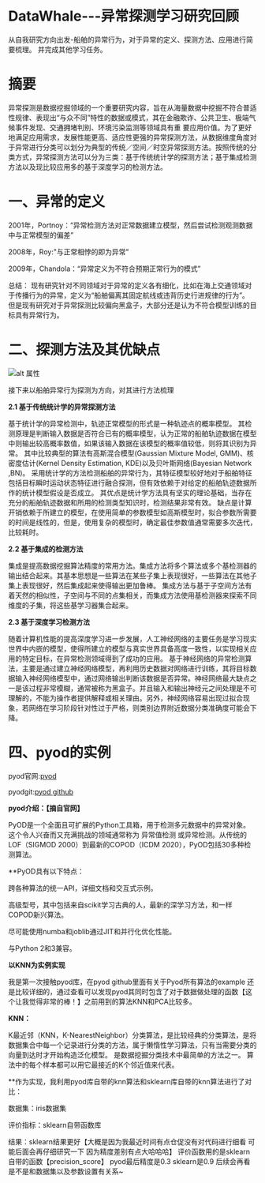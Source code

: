 # DataWhale---异常探测学习研究回顾
从自我研究方向出发-船舶的异常行为，对于异常的定义、探测方法、应用进行简要梳理。
并完成其他学习任务。

# 摘要
异常探测是数据挖掘领域的一个重要研究内容，旨在从海量数据中挖掘不符合普适性规律、表现出“与众不同”特性的数据或模式，其在金融欺诈、公共卫生、极端气候事件发现、交通拥堵判别、环境污染监测等领域具有重
要应用价值。为了更好地满足应用需求，发展性能更高、适应性更强的异常探测方法，从数据维度角度对于异常进行分类可以划分为典型的传统／空间／时空异常探测方法。按照传统的分类方式，异常探测方法可以分为三类：基于传统统计学的探测方法；基于集成检测方法以及现比较应用多的基于深度学习的检测方法。


# 一、异常的定义
2001年，Portnoy：“异常检测方法对正常数据建立模型，然后尝试检测观测数据中与正常模型的偏差”

2008年，Roy:"与正常相悖的即为异常"

2009年，Chandola：“异常定义为不符合预期正常行为的模式”

总结：
现有研究针对不同领域对于异常的定义各有细化，比如在海上交通领域对于传播行为的异常，定义为“船舶偏离其固定航线或违背历史行进规律的行为”。
但是现有研究对于异常探测比较偏向黑盒子，大部分还是认为不符合模型训练的目标具有异常行为。


# 二、探测方法及其优缺点

![alt 属性](https://github.com/longchenga/Overview-of-Abnormal-Detection-/blob/main/1Overview/%E5%BC%82%E5%B8%B8%E5%88%86%E7%B1%BB.png)

接下来以船舶异常行为探测为方向，对其进行方法梳理

**2.1 基于传统统计学的异常探测方法**

基于统计学的异常检测中，轨迹正常模型的形式是一种轨迹点的概率模型。
其检测原理是判断输入数据是否符合已有的概率模型，认为正常的船舶轨迹数据在模型中则输出较高概率数值，如果该输入数据在该模型的概率值较低，则将其识别为异常。
其中比较典型的算法有高斯混合模型(Gaussian Mixture Model, GMM)、核密度估计(Kernel Density Estimation, KDE)以及贝叶斯网络(Bayesian Network ,BN)。
采用统计学的方法检测船舶的异常行为，其特征模型较好地对于船舶特征包括目标瞬时运动状态特征进行融合探测，但有效依赖于对给定的船舶轨迹数据所作的统计模型假设是否成立。
其优点是统计学方法具有坚实的理论基础，当存在充分的船舶轨迹数据和所用的检测类型知识时，检测结果非常有效。
缺点是计算开销依赖于所建立的模型，在使用简单的参数模型如高斯模型时，拟合参数所需要的时间是线性的，但是，使用复杂的模型时，确定最佳参数值通常需要多次迭代，比较耗时。

**2.2 基于集成的检测方法**

集成是提⾼数据挖掘算法精度的常⽤⽅法。集成⽅法将多个算法或多个基检测器的输出结合起来。其基本思想是⼀些算法在某些⼦集上表现很好，⼀些算法在其他⼦集上表现很好，然后集成起来使得输出更加鲁棒。
集成⽅法与基于⼦空间⽅法有着天然的相似性，⼦空间与不同的点集相关，⽽集成⽅法使⽤基检测器来探索不同维度的⼦集，将这些基学习器集合起来。

**2.3 基于深度学习检测方法**

随着计算机性能的提高深度学习进一步发展，人工神经网络的主要任务是学习现实世界中内嵌的模型，使得所建立的模型与真实世界具备高度一致性，以实现相关应用的特定目标，在异常检测领域得到了成功的应用。
基于神经网络的异常检测算法，主要是通过建立神经网络模型，再利用历史数据对网络进行训练，其将目标数据输入神经网络模型中，通过网络输出判断该数据是否异常。神经网络最大缺点之一是该过程非常模糊，通常被称为黑盒子。并且输入和输出神经元之间处理是不可理解的，不能为操作者提供解释或相关理由。另外，神经网络容易出现过拟合现象，若网络在学习阶段针对性过于严格，则类别边界附近数据分类准确度可能会下降。

# 四、pyod的实例

pyod官网:[pyod](https://pyod.readthedocs.io/en/latest/)

pyodgit:[pyod github](https://github.com/yzhao062/pyod)

**pyod介绍：【摘自官网】**

PyOD是一个全面且可扩展的Python工具箱，用于检测多元数据中的异常对象。这个令人兴奋而又充满挑战的领域通常称为 异常值检测 或异常检测。从传统的LOF（SIGMOD 2000）到最新的COPOD（ICDM 2020），PyOD包括30多种检测算法。

**PyOD具有以下特点：

跨各种算法的统一API，详细文档和交互式示例。

高级型号，其中包括来自scikit学习古典的人，最新的深学习方法，和一样COPOD新兴算法。

尽可能使用numba和joblib通过JIT和并行化优化性能。

与Python 2和3兼容。

**以KNN为实例实现**

我是第一次接触pyod库，在pyod github里面有关于Pyod所有算法的example 还是比较详细的，通过查看可以发现pyod其同时包含了对于数据做处理的函数【这个让我觉得非常的棒！】之前用到的算法KNN和PCA比较多。

**KNN：**

K最近邻（KNN，K-NearestNeighbor）分类算法，是比较经典的分类算法，是将数据集合中每一个记录进行分类的方法，属于懒惰性学习算法，只有当需要分类的向量到达时才开始构造泛化模型。 是数据挖掘分类技术中最简单的方法之一。 算法中的每个样本都可以用它最接近的K个邻近值来代表。

**作为实现，我利用pyod库自带的knn算法和sklearn库自带的knn算法进行了对比：

数据集：iris数据集

评价指标：sklearn自带函数库

结果：sklearn结果更好【大概是因为我最近时间有点仓促没有对代码进行细看 可能后面会再仔细研究一下 因为精度差别有点大哈哈哈】 评价函数用的是sklearn自带的函数【precision_score】 pyod最后精度是0.3 sklearn是0.9 后续会再看是不是和数据集以及参数设置有关系~
